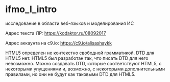 # ifmo_I_intro
исследование в области веб-языков и моделирования ИС

Адрес текста ЛР:
https://kodaktor.ru/08092017

Адрес аккаунта на c9.io:
https://c9.io/alisashaykk

HTML5 определен не контекстно свободной грамматикой.
DTD для HTML5 нет.
HTML5 был разработан так, что писать DTD для него невозможно.
Можно создавать DTD, которые соответствуют HTML5, 
с некоторыми упущениями и, возможно, с некоторыми дополнительными правилами, 
но они не будут как таковыми DTD для HTML5.



